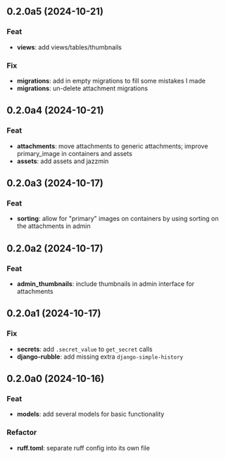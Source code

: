 ## 0.2.0a5 (2024-10-21)

### Feat

- **views**: add views/tables/thumbnails

### Fix

- **migrations**: add in empty migrations to fill some mistakes I made
- **migrations**: un-delete attachment migrations

## 0.2.0a4 (2024-10-21)

### Feat

- **attachments**: move attachments to generic attachments; improve primary_image in containers and assets
- **assets**: add assets and jazzmin

## 0.2.0a3 (2024-10-17)

### Feat

- **sorting**: allow for "primary" images on containers by using sorting on the attachments in admin

## 0.2.0a2 (2024-10-17)

### Feat

- **admin_thumbnails**: include thumbnails in admin interface for attachments

## 0.2.0a1 (2024-10-17)

### Fix

- **secrets**: add `.secret_value` to `get_secret` calls
- **django-rubble**: add missing extra `django-simple-history`

## 0.2.0a0 (2024-10-16)

### Feat

- **models**: add several models for basic functionality

### Refactor

- **ruff.toml**: separate ruff config into its own file
